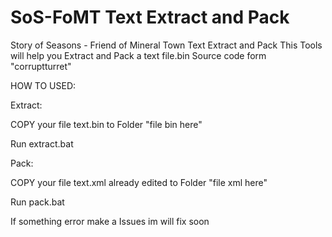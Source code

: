 # SoS-FoMT Text Extract and Pack
Story of Seasons - Friend of Mineral Town Text Extract and Pack
This Tools will help you Extract and Pack a text file.bin
Source code form "corruptturret"

HOW TO USED:

Extract:

COPY your file text.bin to Folder "file bin here"

Run extract.bat

Pack:


COPY your file text.xml already edited to Folder "file xml here"


Run pack.bat


If something error make a Issues im will fix soon 


